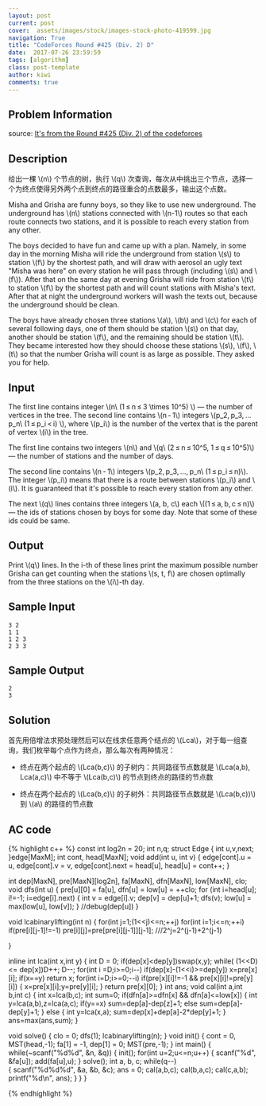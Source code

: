 ```yaml
---
layout: post
current: post
cover:  assets/images/stock/images-stock-photo-419599.jpg
navigation: True
title: "CodeForces Round #425 (Div. 2) D"
date:  2017-07-26 23:59:59
tags: [algorithm]
class: post-template
author: kiwi
comments: true
--- 
```


## Problem Information

source: [It's from the Round #425 (Div. 2) of the codeforces](http://codeforces.com/contest/832/problem/D)

## Description

给出一棵 \\(n\\) 个节点的树，执行 \\(q\\) 次查询，每次从中挑出三个节点，选择一个为终点使得另外两个点到终点的路径重合的点数最多，输出这个点数。<br>

Misha and Grisha are funny boys, so they like to use new underground. The underground has \\(n\\) stations connected with \\(n-1\\) routes so that each route connects two stations, and it is possible to reach every station from any other.<br>

The boys decided to have fun and came up with a plan. Namely, in some day in the morning Misha will ride the underground from station \\(s\\) to station \\(f\\) by the shortest path, and will draw with aerosol an ugly text "Misha was here" on every station he will pass through (including \\(s\\) and \\(f\\)). After that on the same day at evening Grisha will ride from station \\(t\\) to station \\(f\\) by the shortest path and will count stations with Misha's text. After that at night the underground workers will wash the texts out, because the underground should be clean.<br>

The boys have already chosen three stations \\(a\\), \\(b\\) and \\(c\\) for each of several following days, one of them should be station \\(s\\) on that day, another should be station \\(f\\), and the remaining should be station \\(t\\). They became interested how they should choose these stations \\(s\\), \\(f\\), \\(t\\) so that the number Grisha will count is as large as possible. They asked you for help.<br>

## Input

The first line contains integer \\(n\\ (1 ≤ n ≤ 3 \\times 10^5) \\)  — the number of vertices in the tree. The second line contains \\(n - 1\\) integers \\(p\_2, p\_3, ... p\_n\\ (1 ≤ p\_i < i) \\), where \\(p\_i\\) is the number of the vertex that is the parent of vertex \\(i\\) in the tree. <br>

The first line contains two integers \\(n\\) and \\(q\\ (2 ≤ n ≤ 10^5, 1 ≤ q ≤ 10^5)\\) — the number of stations and the number of days.<br>

The second line contains \\(n - 1\\) integers \\(p\_2, p\_3, ..., p\_n\\ (1 ≤ p\_i ≤ n)\\). The integer \\(p\_i\\) means that there is a route between stations \\(p\_i\\) and \\(i\\). It is guaranteed that it's possible to reach every station from any other.<br>

The next \\(q\\) lines contains three integers \\(a, b, c\\) each \\((1 ≤ a, b, c ≤ n)\\) — the ids of stations chosen by boys for some day. Note that some of these ids could be same.<br>


## Output

Print \\(q\\) lines. In the i-th of these lines print the maximum possible number Grisha can get counting when the stations \\(s, t, f\\) are chosen optimally from the three stations on the \\(i\\)-th day.

## Sample Input

~~~
3 2
1 1
1 2 3
2 3 3
~~~

## Sample Output
~~~
2
3
~~~

## Solution

首先用倍增法求预处理然后可以在线求任意两个结点的 \\(Lca\\)，对于每一组查询，我们枚举每个点作为终点，那么每次有两种情况：<br>

* 终点在两个起点的 \\(Lca(b,c)\\) 的子树内：共同路径节点数就是 \\(Lca(a,b), Lca(a,c)\\) 中不等于 \\(Lca(b,c)\\) 的节点到终点的路径的节点数

* 终点在两个起点的 \\(Lca(b,c)\\) 的子树外：共同路径节点数就是 \\(Lca(b,c))\\) 到 \\(a\\) 的路径的节点数

## AC code
{% highlight c++ %}
const int log2n = 20;
int n,q;
struct Edge
{
    int u,v,next;
}edge[MaxM];
int cont, head[MaxN];
void add(int u, int v)
{
    edge[cont].u = u, edge[cont].v = v, edge[cont].next = head[u], head[u] = cont++;
}

int dep[MaxN], pre[MaxN][log2n], fa[MaxN], dfn[MaxN], low[MaxN], clo;
void dfs(int u)
{
	pre[u][0] = fa[u], dfn[u] = low[u] = ++clo;
	for (int i=head[u]; i!=-1; i=edge[i].next)
	{
        int v = edge[i].v;
        dep[v] = dep[u]+1;
        dfs(v);
        low[u] = max(low[u], low[v]);
    }
    //debug(dep[u])
}

void lcabinarylifting(int n)
{
	for(int j=1;(1<<j)<=n;++j)
		for(int i=1;i<=n;++i)
			if(pre[i][j-1]!=-1) pre[i][j]=pre[pre[i][j-1]][j-1];   ///2^j=2^(j-1)+2^(j-1)

}

inline int lca(int x,int y)
{
    int D = 0;
    if(dep[x]<dep[y])swap(x,y);
    while( (1<<D) <= dep[x])D++;
    D--;
    for(int i =D;i>=0;i--) if(dep[x]-(1<<i)>=dep[y]) x=pre[x][i];
    if(x==y) return x;
    for(int i=D;i>=0;--i)
        if(pre[x][i]!=-1 && pre[x][i]!=pre[y][i])
        {
            x=pre[x][i];y=pre[y][i];
        }
    return pre[x][0];
}
int ans;
void cal(int a,int b,int c)
{
	int x=lca(b,c);
	int sum=0;
	if(dfn[a]>=dfn[x] && dfn[a]<=low[x])
	{
		int y=lca(a,b),z=lca(a,c); 
		if(y==x) sum=dep[a]-dep[z]+1;
		else sum=dep[a]-dep[y]+1;
	}
	else
	{
		int y=lca(x,a);
		sum=dep[x]+dep[a]-2*dep[y]+1;
	}
	ans=max(ans,sum);
}

void solve()
{
    clo = 0;
    dfs(1);
    lcabinarylifting(n);
}
void init()
{
    cont = 0, MST(head,-1);
    fa[1] = -1, dep[1] = 0;
    MST(pre,-1);
}
int main()
{
    while(~scanf("%d%d", &n, &q))
    {
        init();
        for(int u=2;u<=n;u++)
        {
            scanf("%d", &fa[u]);
            add(fa[u],u);
        }
        solve();
        int a, b, c;
        while(q--)  
        {
            scanf("%d%d%d", &a, &b, &c);
            ans = 0;
            cal(a,b,c);
            cal(b,a,c);
            cal(c,a,b);
            printf("%d\n", ans);
        }
    }
}

{% endhighlight %}


